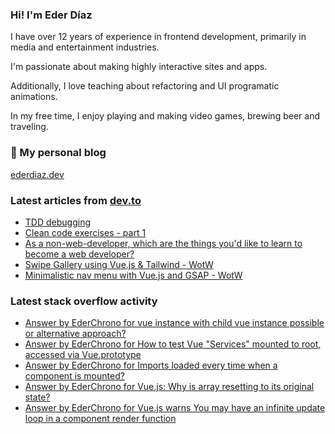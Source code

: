 ### Hi! I'm Eder Díaz

I have over 12 years of experience in frontend development, primarily in media and entertainment industries. 

I'm passionate about making highly interactive sites and apps. 

Additionally, I love teaching about refactoring and UI programatic animations. 

In my free time, I enjoy playing and making video games, brewing beer and traveling.

### 📝 My personal blog

[ederdiaz.dev](https://ederdiaz.dev/)

### Latest articles from [dev.to](https://dev.to/ederchrono)

<!-- BLOG-POST-LIST:START -->
- [TDD debugging](https://dev.to/ederchrono/tdd-debugging-37hb)
- [Clean code exercises - part 1](https://dev.to/ederchrono/clean-code-exercises-part-1-5gl7)
- [As a non-web-developer, which are the things you'd like to learn to become a web developer?](https://dev.to/ederchrono/as-a-non-web-developer-which-are-the-things-you-d-like-to-learn-to-become-a-web-developer-6dp)
- [Swipe Gallery using Vue.js & Tailwind - WotW](https://dev.to/ederchrono/swipe-gallery-using-vue-js-tailwind-wotw-4akc)
- [Minimalistic nav menu with Vue.js and GSAP - WotW](https://dev.to/ederchrono/minimalistic-nav-menu-with-vue-js-and-gsap-wotw-1m3k)
<!-- BLOG-POST-LIST:END -->

### Latest stack overflow activity

<!-- STACKOVERFLOW:START -->
- [Answer by EderChrono for vue instance with child vue instance possible or alternative approach?](https://stackoverflow.com/questions/64488588/vue-instance-with-child-vue-instance-possible-or-alternative-approach/64493545#64493545)
- [Answer by EderChrono for How to test Vue "Services" mounted to root, accessed via Vue.prototype](https://stackoverflow.com/questions/64432150/how-to-test-vue-services-mounted-to-root-accessed-via-vue-prototype/64438998#64438998)
- [Answer by EderChrono for Imports loaded every time when a component is mounted?](https://stackoverflow.com/questions/64434375/imports-loaded-every-time-when-a-component-is-mounted/64438735#64438735)
- [Answer by EderChrono for Vue.js: Why is array resetting to its original state?](https://stackoverflow.com/questions/64434571/vue-js-why-is-array-resetting-to-its-original-state/64438711#64438711)
- [Answer by EderChrono for Vue.js warns You may have an infinite update loop in a component render function](https://stackoverflow.com/questions/60306682/vue-js-warns-you-may-have-an-infinite-update-loop-in-a-component-render-function/60312930#60312930)
<!-- STACKOVERFLOW:END -->
